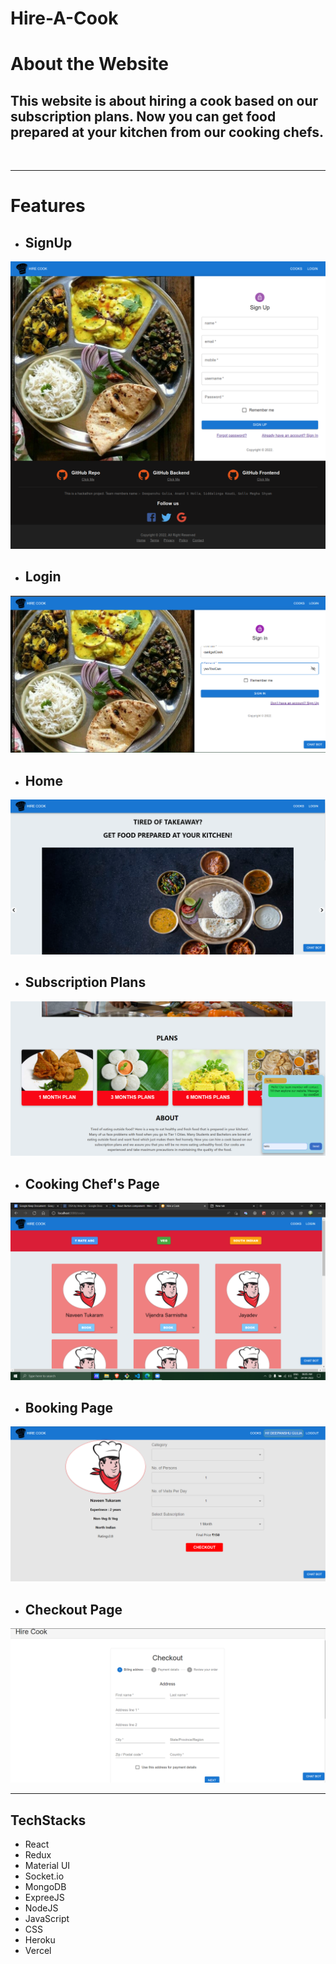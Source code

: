 # Hire-A-Cook
# About the Website
## This website is about hiring a cook based on our subscription plans. Now you can get food prepared at your kitchen from our cooking chefs.
<br>
<hr>

# Features

* ##  SignUp
<img src="./images/signup.png"/>
<br>

* ##  Login 
<img src="./images/login.png"/>
<br>

* ##  Home
<img src="./images/home.png"/>
<br>

* ##  Subscription Plans
<img src="./images/plans.png"/>
<br>

* ##  Cooking Chef's Page
<img src="./images/cooks.png"/>
<br>

* ##  Booking Page
<img src="./images/booking.png"/>
<br>

* ##  Checkout Page
<img src="./images/checkout.png"/>
<br>

<hr>

## TechStacks
* React
* Redux
* Material UI
* Socket.io
* MongoDB
* ExpreeJS
* NodeJS
* JavaScript
* CSS
* Heroku
* Vercel






